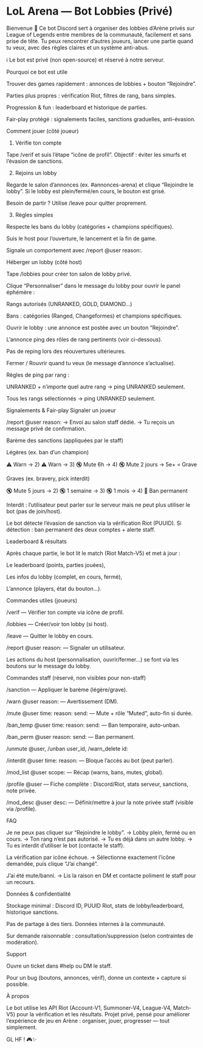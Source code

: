 # LoL Arena — Bot Lobbies (Privé)

Bienvenue 👋
Ce bot Discord sert à organiser des lobbies d’Arène privés sur League of Legends entre membres de la communauté, facilement et sans prise de tête. Tu peux rencontrer d’autres joueurs, lancer une partie quand tu veux, avec des règles claires et un système anti-abus.

ℹ️ Le bot est privé (non open-source) et réservé à notre serveur.

Pourquoi ce bot est utile

Trouver des games rapidement : annonces de lobbies + bouton “Rejoindre”.

Parties plus propres : vérification Riot, filtres de rang, bans simples.

Progression & fun : leaderboard et historique de parties.

Fair-play protégé : signalements faciles, sanctions graduelles, anti-évasion.

Comment jouer (côté joueur)
1) Vérifie ton compte

Tape /verif et suis l’étape “icône de profil”.
Objectif : éviter les smurfs et l’évasion de sanctions.

2) Rejoins un lobby

Regarde le salon d’annonces (ex. #annonces-arena) et clique “Rejoindre le lobby”.
Si le lobby est plein/fermé/en cours, le bouton est grisé.

Besoin de partir ? Utilise /leave pour quitter proprement.

3) Règles simples

Respecte les bans du lobby (catégories + champions spécifiques).

Suis le host pour l’ouverture, le lancement et la fin de game.

Signale un comportement avec /report @user reason:.

Héberger un lobby (côté host)

Tape /lobbies pour créer ton salon de lobby privé.

Clique “Personnaliser” dans le message du lobby pour ouvrir le panel éphémère :

Rangs autorisés (UNRANKED, GOLD, DIAMOND…)

Bans : catégories (Ranged, Changeformes) et champions spécifiques.

Ouvrir le lobby : une annonce est postée avec un bouton “Rejoindre”.

L’annonce ping des rôles de rang pertinents (voir ci-dessous).

Pas de reping lors des réouvertures ultérieures.

Fermer / Rouvrir quand tu veux (le message d’annonce s’actualise).

Règles de ping par rang :

UNRANKED + n’importe quel autre rang → ping UNRANKED seulement.

Tous les rangs sélectionnés → ping UNRANKED seulement.

Signalements & Fair-play
Signaler un joueur

/report @user reason:
→ Envoi au salon staff dédié.
→ Tu reçois un message privé de confirmation.

Barème des sanctions (appliquées par le staff)

Légères (ex. ban d’un champion)

⚠️ Warn → 2) ⚠️ Warn → 3) 🔇 Mute 6h → 4) 🔇 Mute 2 jours → 5e+ = Grave

Graves (ex. bravery, pick interdit)

🔇 Mute 5 jours → 2) 🔇 1 semaine → 3) 🔇 1 mois → 4) 🔨 Ban permanent

Interdit : l’utilisateur peut parler sur le serveur mais ne peut plus utiliser le bot (pas de join/host).

Le bot détecte l’évasion de sanction via la vérification Riot (PUUID).
Si détection : ban permanent des deux comptes + alerte staff.

Leaderboard & résultats

Après chaque partie, le bot lit le match (Riot Match-V5) et met à jour :

Le leaderboard (points, parties jouées),

Les infos du lobby (complet, en cours, fermé),

L’annonce (players, état du bouton…).

Commandes utiles (joueurs)

/verif — Vérifier ton compte via icône de profil.

/lobbies — Créer/voir ton lobby (si host).

/leave — Quitter le lobby en cours.

/report @user reason: — Signaler un utilisateur.

Les actions du host (personnalisation, ouvrir/fermer…) se font via les boutons sur le message du lobby.

Commandes staff (réservé, non visibles pour non-staff)

/sanction — Appliquer le barème (légère/grave).

/warn @user reason: — Avertissement (DM).

/mute @user time: reason: send: — Mute + rôle “Muted”, auto-fin si durée.

/ban_temp @user time: reason: send: — Ban temporaire, auto-unban.

/ban_perm @user reason: send: — Ban permanent.

/unmute @user, /unban user_id, /warn_delete id:

/interdit @user time: reason: — Bloque l’accès au bot (peut parler).

/mod_list @user scope: — Récap (warns, bans, mutes, global).

/profile @user — Fiche complète : Discord/Riot, stats serveur, sanctions, note privée.

/mod_desc @user desc: — Définir/mettre à jour la note privée staff (visible via /profile).

FAQ

Je ne peux pas cliquer sur “Rejoindre le lobby”.
→ Lobby plein, fermé ou en cours.
→ Ton rang n’est pas autorisé.
→ Tu es déjà dans un autre lobby.
→ Tu es interdit d’utiliser le bot (contacte le staff).

La vérification par icône échoue.
→ Sélectionne exactement l’icône demandée, puis clique “J’ai changé”.

J’ai été mute/banni.
→ Lis la raison en DM et contacte poliment le staff pour un recours.

Données & confidentialité

Stockage minimal : Discord ID, PUUID Riot, stats de lobby/leaderboard, historique sanctions.

Pas de partage à des tiers. Données internes à la communauté.

Sur demande raisonnable : consultation/suppression (selon contraintes de modération).

Support

Ouvre un ticket dans #help ou DM le staff.

Pour un bug (boutons, annonces, vérif), donne un contexte + capture si possible.

À propos

Le bot utilise les API Riot (Account-V1, Summoner-V4, League-V4, Match-V5) pour la vérification et les résultats.
Projet privé, pensé pour améliorer l’expérience de jeu en Arène : organiser, jouer, progresser — tout simplement.

GL HF ! 🎮✨
